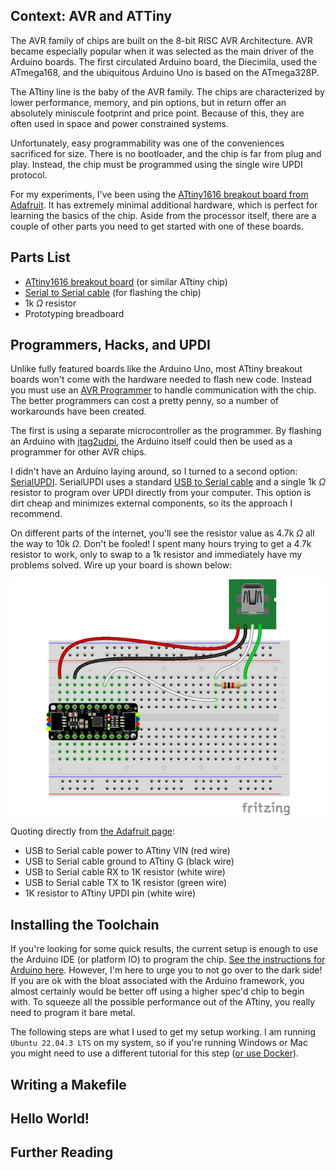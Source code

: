 ## Context: AVR and ATTiny

The AVR family of chips are built on the 8-bit RISC AVR Architecture. AVR became especially popular when it was selected as the main driver of the Arduino boards. The first circulated Arduino board, the Diecimila, used the ATmega168, and the ubiquitous Arduino Uno is based on the ATmega328P.

The ATtiny line is the baby of the AVR family. The chips are characterized by lower performance, memory, and pin options, but in return offer an absolutely miniscule footprint and price point. Because of this, they are often used in space and power constrained systems.

Unfortunately, easy programmability was one of the conveniences sacrificed for size. There is no bootloader, and the chip is far from plug and play. Instead, the chip must be programmed using the single wire UPDI protocol.

For my experiments, I've been using the [ATtiny1616 breakout board from Adafruit](https://www.adafruit.com/product/5690). It has extremely minimal additional hardware, which is perfect for learning the basics of the chip. Aside from the processor itself, there are a couple of other parts you need to get started with one of these boards.

## Parts List

* [ATtiny1616 breakout board](https://www.adafruit.com/product/5690) (or similar ATtiny chip)
* [Serial to Serial cable]() (for flashing the chip)
* 1k $\Omega$ resistor
* Prototyping breadboard

## Programmers, Hacks, and UPDI

Unlike fully featured boards like the Arduino Uno, most ATtiny breakout boards won't come with the hardware needed to flash new code. Instead you must use an [AVR Programmer](https://github.com/wagiminator/AVR-Programmer) to handle communication with the chip. The better programmers can cost a pretty penny, so a number of workarounds have been created.

The first is using a separate microcontroller as the programmer. By flashing an Arduino with [jtag2udpi](https://github.com/ElTangas/jtag2updi), the Arduino itself could then be used as a programmer for other AVR chips.

I didn't have an Arduino laying around, so I turned to a second option: [SerialUPDI](https://github.com/SpenceKonde/AVR-Guidance/blob/master/UPDI/jtag2updi.md#jtag2updi-never-heard-of-him). SerialUPDI uses a standard [USB to Serial cable](https://www.adafruit.com/product/954) and a single 1k $\Omega$ resistor to program over UPDI directly from your computer. This option is dirt cheap and minimizes external components, so its the approach I recommend. 

On different parts of the internet, you'll see the resistor value as 4.7k $\Omega$ all the way to 10k $\Omega$. Don't be fooled! I spent many hours trying to get a 4.7k resistor to work, only to swap to a 1k resistor and immediately have my problems solved. Wire up your board is shown below:

![The circuit layout for UPDI programming over Serial](./assets/updi_circuit_layout.png)

Quoting directly from [the Adafruit page](https://learn.adafruit.com/adafruit-attiny817-seesaw/advanced-reprogramming-with-updi):

* USB to Serial cable power to ATtiny VIN (red wire)
* USB to Serial cable ground to ATtiny G (black wire)
* USB to Serial cable RX to 1K resistor (white wire)
* USB to Serial cable TX to 1K resistor (green wire)
* 1K resistor to ATtiny UPDI pin (white wire)

## Installing the Toolchain

If you're looking for some quick results, the current setup is enough to use the Arduino IDE (or platform IO) to program the chip. [See the instructions for Arduino here](https://learn.adafruit.com/adafruit-attiny817-seesaw/advanced-reprogramming-with-updi). However, I'm here to urge you to not go over to the dark side! If you are ok with the bloat associated with the Arduino framework, you almost certainly would be better off using a higher spec'd chip to begin with. To squeeze all the possible performance out of the ATtiny, you really need to program it bare metal.

The following steps are what I used to get my setup working. I am running `Ubuntu 22.04.3 LTS` on my system, so if you're running Windows or Mac you might need to use a different tutorial for this step ([or use Docker](https://hub.docker.com/_/ubuntu)).

## Writing a Makefile

## Hello World!

## Further Reading